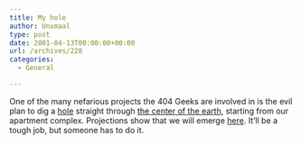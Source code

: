 ```yaml
---
title: My hole
author: Unxmaal
type: post
date: 2001-04-13T00:00:00+00:00
url: /archives/228
categories:
  - General

---
```

One of the many nefarious projects the 404 Geeks are involved in is the evil plan to dig a [hole][1] straight through [the center of the earth][2], starting from our apartment complex. Projections show that we will emerge <A HREF="http://pubweb.parc.xerox.com/map/lat=-33.8675/lon=95.4831/ht=180/wd=360/iwd=800/iht=500/proj=rect/color/noview/nozoom/all/grid/mark=-33.8675,95.4831,7,15;33.8675,-84.5169444444444,6,7/format=.gif/">here</A>. It&#8217;ll be a tough job, but someone has to do it.

 [1]: http://www.hole.com "All your Nirvana are belong to Courtney"
 [2]: http://www.jessamyn.com/dig/